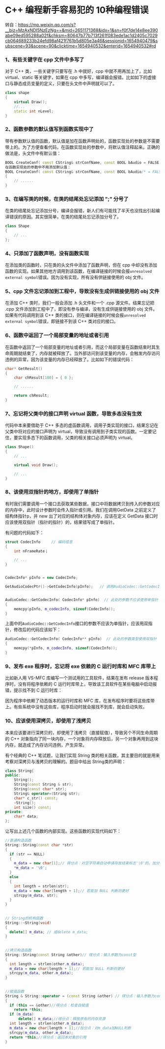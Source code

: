 # C++ 编程新手容易犯的 10种编程错误

转自：https://mp.weixin.qq.com/s?__biz=MzAxNDI5NzEzNg==&mid=2651171368&idx=1&sn=f0f7de14e8ee390abe09ed595288a02f&chksm=80647b77b713f261f083ede1ac1d2405c7029cb064689233b24efd98af421f761b5d805e3a46&sessionid=1654940479&subscene=93&scene=90&clicktime=1654940532&enterid=1654940532#rd



### 1、有些关键字在 cpp 文件中多写了

对于 C++ 类，一些关键字只要写在 .h 中就好，cpp 中就不用再加上了，比如 virtual、static 等关键字，如果在 cpp 中多写，编译器会报错。比如如下的虚接口与静态成员变量的定义，只要在头文件中声明就可以了。

```cpp
class shape
{
    virtual Draw();
    //...
    static int nLevel;
}
```

### 2、函数参数的默认值写到函数实现中了

带有参数默认值的函数，默认值是加在函数声明处的，函数实现处的参数是不需要带上的。为了方便查看代码，在函数实现处的参数中，将默认值注释起来。正确的做法是，头文件中有默认值：

```cpp
BOOL CreateConf( const CString& strConfName, const BOOL bAudio = FALSE );
在函数实现处的参数中不用添加默认值：
BOOL CreateConf( const CString& strConfName, const BOOL bAudio/* = FALSE*/ );
{
    // ......
}
```

### 3、在编写类的时候，在类的结尾处忘记添加 ";" 分号了

在类的结尾处忘记添加分号，编译会报错，新人们有可能找了半天也没找出引起编译错误的原因。其实很简单，在类的结尾处忘记添加分号了。

```cpp
class Shape
{
    // ...
};
```

### 4、只添加了函数声明，没有函数实现

在添加类的函数时，只在类的头文件中添加了函数声明，但在 cpp 中却没有添加函数的实现。如果其他地方调用到该函数，在编译链接的时候会报`unresolved external symbol`错误。因为没有实现，所有没有供链接使用的 obj 文件。

### 5、cpp 文件忘记添加到工程中，导致没有生成供链接使用的 obj 文件

在添加 C++ 类时，我们一般会添加 .h 头文件和一个 .cpp 源文件。结果忘记把 .cpp 文件添加到工程中了，即没有参与编译，没有生成供链接使用的 obj 文件。如果有代码调用到该 C++ 类的接口，则在编译链接的时候会报`unresolved external symbol`错误，即链接不到该 C++ 类对应的接口。

### 6、函数中返回了一个局部变量的地址或者引用

在函数中返回了一个局部变量的地址或者引用，而这个局部变量在函数结束时其生命周期就结束了，内存就被释放了。当外部访问到该变量的内存，会触发内存访问违例的异常，因为该变量的内存已经释放了。比如如下的错误代码：

```cpp
char* GetResult()
{
    char chResult[100] = { 0 };

    // ......

    return chResult;
}
```

### 7、忘记将父类中的接口声明 virtual 函数，导致多态没有生效

代码中本来要借助于 C++ 多态的虚函数调用，调用子类实现的接口，结果忘记在父类中将对应的接口声明为 virtual，导致没有调用到子类实现的函数。一定要记住，要实现多态下的函数调用，父类的相关接口必须声明为 virtual。

```cpp
class Shape()
{
    // ...

    virtual void Draw();

    // ...
}
```

### 8、该使用双指针的地方，却使用了单指针

有时我们需要调用一个接口去获取某些数据，接口中将数据拷贝到传入的参数对应的内存中，此时设计参数时会传入指针或引用。我们在调用GetData 之前定义了结构体指针p，并 new 出了对应的结构体对象内存，应该在定义 GetData 接口时应该使用双指针（指针的指针）的，结果错写成了单指针。

有问题的代码如下：

```cpp
struct CodecInfo     // 编码信息
{
    int nFrameRate；

    // ...
}


CodecInfo* pInfo = new CodecInfo;

GetAudioCodecPtr()->GetCodecInfo(pInfo);   // 调用AudioCodec::GetCodecInfo获取编码信息


AudioCodec::GetCodecInfo( CodecInfo* pInfo)  // 此处的参数不应该使用单指针
{
    memcpy(pInfo, m_codecInfo, sizeof(CodecInfo));
}
```

上面中的`AudioCodec::GetCodecInfo`接口的参数不应该为单指针，应该用双指针，修改后的代码应该如下：

```cpp
AudioCodec::GetCodecInfo( CodecInfo** pInfo)  // 此处的参数类型使用双指针
{
    memcpy(*pInfo, m_codecInfo, sizeof(CodecInfo));
}
```

### 9、发布 exe 程序时，忘记将 exe 依赖的 C 运行时库和 MFC 库带上

比如新人用 VS-MFC 库编写一个测试用的工具软件，结果在发布 release 版本程序时，没有将程序依赖的 C 运行时库带上，导致该工具软件在某些电脑中启动报错，提示找不到 C 运行时库：

因为程序中依赖了动态版本的运行时库和 MFC 库，在发布程序时要将这些库带上。有些系统中没有这些库，程序启动时就会报找不到库，就会启动失败。

### 10、应该使用深拷贝，却使用了浅拷贝

本来应该要进行深拷贝的，却使用了浅拷贝（直接赋值），导致另个不同生命周期的 C++ 对象指向了同一块内存，一个对象将内存释放后，另一个对象再用到这块内存，就造成了内存访问违例，产生异常。

有个经典的 C++ 笔试题，让我们实现 String 类的相关函数，其主要目的就是用来考察对深拷贝与浅拷贝的理解的。题目中给出 String类的声明：

```cpp
class String{
public:
    String();
    String(const String & str);
    String(const char* str);
    String& operator=(String str);
    char* c_str() const;
    ~String();
    int size() const;
private:
    char* data;
};
```

让写出上述几个函数的内部实现。这些函数的实现代码如下：

```cpp
//普通构造函数  
String::String(const char *str)
{
  if (str == NULL)
  {
    m_data = new char[1];// 得分点：对空字符串自动申请存放结束标志'\0'的，加分点：对m_data加NULL判断  
    *m_data = '\0';
  }
  else
  {
    int length = strlen(str);
    m_data = new char[length + 1];// 若能加 NULL 判断则更好
    strcpy(m_data, str);
  }
}
 
 
// String的析构函数  
String::~String(void)
{
  delete[] m_data; // 或delete m_data;  
}
 
 
//拷贝构造函数  
String::String(const String &other)// 得分点：输入参数为const型  
{     
  int length = strlen(other.m_data);
  m_data = new char[length + 1];// 若能加 NULL 判断则更好  
  strcpy(m_data, other.m_data);
}
 
 
//赋值函数  
String & String::operator = (const String &other) // 得分点：输入参数为const型  
{
  if (this == &other)//得分点：检查自赋值  
    return *this; 
  if (m_data)
      delete[] m_data;//得分点：释放原有的内存资源  
  int length = strlen(other.m_data);
  m_data = new char[length + 1];//加分点：对m_data加NULL判断  
  strcpy(m_data, other.m_data);
  return *this;//得分点：返回本对象的引用    
}
```





